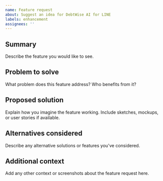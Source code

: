 ```yaml
---
name: Feature request
about: Suggest an idea for DebtWise AI for LINE
labels: enhancement
assignees: ''
---
```


## Summary
Describe the feature you would like to see.

## Problem to solve
What problem does this feature address? Who benefits from it?

## Proposed solution
Explain how you imagine the feature working. Include sketches, mockups, or user stories if available.

## Alternatives considered
Describe any alternative solutions or features you've considered.

## Additional context
Add any other context or screenshots about the feature request here.
